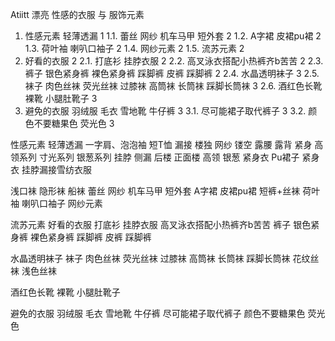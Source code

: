 Atiitt 漂亮  性感的衣服 与 服饰元素

1. 性感元素  轻薄透漏	1
1.1. 蕾丝 网纱 机车马甲 短外套	2
1.2. A字裙  皮裙pu裙	2
1.3. 荷叶袖 喇叭口袖子	2
1.4. 网纱元素	2
1.5. 流苏元素	2
2. 好看的衣服	2
2.1. 打底衫 挂脖衣服	2
2.2. 高叉泳衣搭配小热裤齐b苦苦	2
2.3. 裤子 银色紧身裤 裸色紧身裤  踩脚裤 皮裤   踩脚裤	2
2.4. 水晶透明袜子	3
2.5. 袜子 肉色丝袜  荧光丝袜 过膝袜 高筒袜   长筒袜  踩脚长筒袜	3
2.6. 酒红色长靴 裸靴  小腿肚靴子	3
3. 避免的衣服 羽绒服 毛衣 雪地靴 牛仔裤	3
3.1. 尽可能裙子取代裤子	3
3.2. 颜色不要糖果色 荧光色	3

性感元素  轻薄透漏
一字肩、泡泡袖  短T恤  漏接 楼独 网纱  镂空 露腰 露背 紧身 高领系列 寸光系列 银葱系列
挂脖
侧漏 后楼 正面楼
高领 银葱 紧身衣
Pu裙子
紧身衣 
挂脖漏接雪纺衣服

浅口袜 隐形袜 船袜
蕾丝 网纱 机车马甲 短外套
A字裙  皮裙pu裙
短裤+丝袜
荷叶袖 喇叭口袖子
网纱元素

流苏元素
好看的衣服
打底衫 挂脖衣服 
高叉泳衣搭配小热裤齐b苦苦
裤子 银色紧身裤 裸色紧身裤  踩脚裤 皮裤   踩脚裤

水晶透明袜子
袜子 肉色丝袜  荧光丝袜 过膝袜 高筒袜   长筒袜  踩脚长筒袜
花纹丝袜 浅色丝袜


酒红色长靴 裸靴  小腿肚靴子

避免的衣服 羽绒服 毛衣 雪地靴 牛仔裤
尽可能裙子取代裤子
颜色不要糖果色 荧光色  


